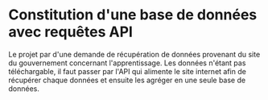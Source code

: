 # Constitution d'une base de données avec requêtes API 

Le projet par d'une demande de récupération de données provenant du site du gouvernement concernant l'apprentissage. Les données n'étant pas téléchargable, il faut passer par l'API qui alimente le site internet afin de récupérer chaque données et ensuite les agréger en une seule base de données. 

